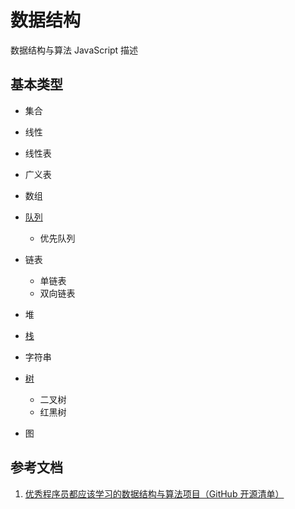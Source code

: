 # 数据结构

数据结构与算法 JavaScript 描述

## 基本类型

- 集合
- 线性

- 线性表
- 广义表
- 数组
- [队列](./queue.md)
  - 优先队列
- 链表
  - 单链表
  - 双向链表
- 堆
- [栈](./stack.md)
- 字符串
- [树](./tree.md)
  - 二叉树
  - 红黑树
- 图

## 参考文档

1. [优秀程序员都应该学习的数据结构与算法项目（GitHub 开源清单）](https://zhuanlan.zhihu.com/p/74584796)
